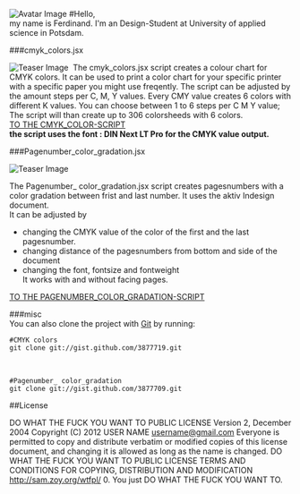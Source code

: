 ![Avatar Image](https://raw.github.com/fabiantheblind/auto-typo-adbe-id/master/FerdinandP/avatar_ferdinand_pechmann.png)
#Hello,  
my name is Ferdinand. I'm an Design-Student at University of applied science in Potsdam.

###cmyk_colors.jsx  
 
![Teaser Image](https://raw.github.com/fabiantheblind/auto-typo-adbe-id/master/FerdinandP/cmyk_colors_teaser.png) 
The cmyk_colors.jsx script creates a colour chart for CMYK colors. It can be used to print a color chart for your specific printer with a specific paper you might use freqently. The script can be adjusted by the amount steps per C, M, Y values. Every CMY value creates 6 colors with different K values. You can choose between 1 to 6 steps per C M Y value;  
The script will than create up to 306 colorsheeds with 6 colors.  
[TO THE CMYK_COLOR-SCRIPT](https://raw.github.com/fabiantheblind/auto-typo-adbe-id/master/FerdinandP/cmyk_colors.jsx)  
**the script uses the font :  DIN Next LT Pro for the CMYK value output.**  


###Pagenumber_color_gradation.jsx  

![Teaser Image](https://raw.github.com/fabiantheblind/auto-typo-adbe-id/master/FerdinandP/pagenumber_color_gradation_teaser.png)   

The Pagenumber_ color_gradation.jsx script creates pagesnumbers with a color gradation between frist and last number. It uses the aktiv Indesign document.  
It can be adjusted by  
- changing the CMYK value of the color of the first and the last pagesnumber.  
- changing distance of the pagesnumbers from bottom and side of the document  
- changing the font, fontsize and fontweight  
It works with and without facing pages.  

[TO THE PAGENUMBER_COLOR_GRADATION-SCRIPT](https://raw.github.com/fabiantheblind/auto-typo-adbe-id/master/FerdinandP/pagenumber_color_gradation.jsx)

###misc  
You can also clone the project with [Git](http://git-scm.com) by running:  

    #CMYK colors  
    git clone git://gist.github.com/3877719.git  

<br>  

    #Pagenumber_ color_gradation  
    git clone git://gist.github.com/3877709.git  


##License  

DO WHAT THE FUCK YOU WANT TO PUBLIC LICENSE Version 2, December 2004
Copyright (C) 2012 USER NAME username@gmail.com Everyone is permitted to copy and distribute verbatim or modified copies of this license document, and changing it is allowed as long as the name is changed.
DO WHAT THE FUCK YOU WANT TO PUBLIC LICENSE TERMS AND CONDITIONS FOR COPYING, DISTRIBUTION AND MODIFICATION http://sam.zoy.org/wtfpl/
0. You just DO WHAT THE FUCK YOU WANT TO.

